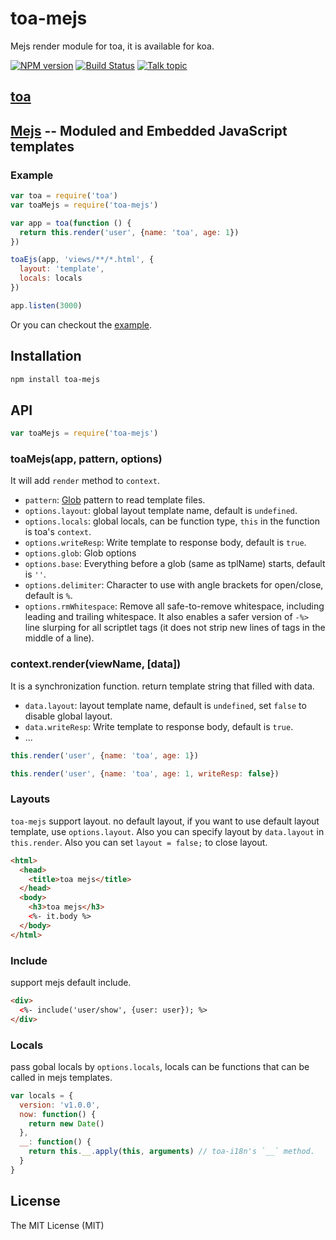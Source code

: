toa-mejs
====
Mejs render module for toa, it is available for koa.

[![NPM version][npm-image]][npm-url]
[![Build Status][travis-image]][travis-url]
[![Talk topic][talk-image]][talk-url]

## [toa](https://github.com/toajs/toa)

## [Mejs](https://github.com/teambition/mejs) -- Moduled and Embedded JavaScript templates

### Example

```js
var toa = require('toa')
var toaMejs = require('toa-mejs')

var app = toa(function () {
  return this.render('user', {name: 'toa', age: 1})
})

toaEjs(app, 'views/**/*.html', {
  layout: 'template',
  locals: locals
})

app.listen(3000)
```

Or you can checkout the [example](https://github.com/toajs/toa-mejs/tree/master/examples).

## Installation

```bash
npm install toa-mejs
```

## API

  ```js
  var toaMejs = require('toa-mejs')
  ```
### toaMejs(app, pattern, options)

It will add `render` method to `context`.

- `pattern`: [Glob](https://github.com/isaacs/node-glob) pattern to read template files.
- `options.layout`: global layout template name, default is `undefined`.
- `options.locals`: global locals, can be function type, `this` in the function is toa's `context`.
- `options.writeResp`: Write template to response body, default is `true`.
- `options.glob`: Glob options
- `options.base`: Everything before a glob (same as tplName) starts, default is `''`.
- `options.delimiter`: Character to use with angle brackets for open/close, default is `%`.
- `options.rmWhitespace`: Remove all safe-to-remove whitespace, including leading and trailing whitespace. It also enables a safer version of `-%>` line slurping for all scriptlet tags (it does not strip new lines of tags in the middle of a line).


### context.render(viewName, [data])

It is a synchronization function. return template string that filled with data.

- `data.layout`: layout template name, default is `undefined`, set `false` to disable global layout.
- `data.writeResp`: Write template to response body, default is `true`.
- ...


```js
this.render('user', {name: 'toa', age: 1})
```

```js
this.render('user', {name: 'toa', age: 1, writeResp: false})
```

### Layouts

`toa-mejs` support layout. no default layout, if you want to use default layout template, use `options.layout`. Also you can specify layout by `data.layout` in `this.render`.
Also you can set `layout = false;` to close layout.

```html
<html>
  <head>
    <title>toa mejs</title>
  </head>
  <body>
    <h3>toa mejs</h3>
    <%- it.body %>
  </body>
</html>
```

### Include

support mejs default include.

```html
<div>
  <%- include('user/show', {user: user}); %>
</div>
```

### Locals

pass gobal locals by `options.locals`, locals can be functions that can be called in mejs templates.

```js
var locals = {
  version: 'v1.0.0',
  now: function() {
    return new Date()
  },
  __: function() {
    return this.__.apply(this, arguments) // toa-i18n's `__` method.
  }
}
```

## License

The MIT License (MIT)

[npm-url]: https://npmjs.org/package/toa-mejs
[npm-image]: http://img.shields.io/npm/v/toa-mejs.svg

[travis-url]: https://travis-ci.org/toajs/toa-mejs
[travis-image]: http://img.shields.io/travis/toajs/toa-mejs.svg

[talk-url]: https://guest.talk.ai/rooms/a6a9331024
[talk-image]: https://img.shields.io/talk/t/a6a9331024.svg
